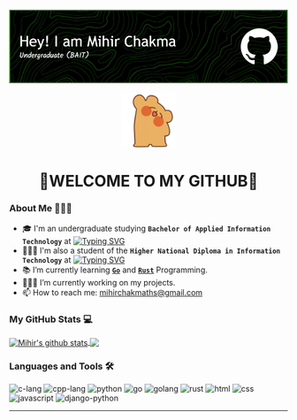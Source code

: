 ![Header](https://github.com/mihirchakma/mihirchakma/blob/main/cover-image.png "Header")
<p align="center"><img src="https://github.com/mihirchakma/mihirchakma/blob/main/giphy.gif" width="100px"></p>
<h1 align="center">🙏WELCOME TO MY GITHUB🙏</h1>

### About Me 👨🏻‍🎓

- 🎓 I'm an undergraduate studying **`Bachelor of Applied Information Technology`** at <a href="https://sltc.ac.lk"><img src="https://readme-typing-svg.demolab.com?font=Fira+Code&weight=700&size=12&pause=1000&color=1840F7&vCenter=true&width=190&height=20&lines=SLTC+Research+University" alt="Typing SVG" /></a>
- 🧑🏻‍🎓  I'm also a student of the **`Higher National Diploma in Information Technology`** at <a href="http://www.sliate.ac.lk"><img src="https://readme-typing-svg.demolab.com?font=Fira+Code&weight=700&size=12&pause=1000&color=1B2BE3&vCenter=true&random=false&width=80&height=20&lines=SLIATE" alt="Typing SVG" /></a>
- 📚 I’m currently learning [__`Go`__](https://go.dev/) and [__`Rust`__](https://www.rust-lang.org/) Programming.
- 🧑🏻‍💻 I’m currently working on my projects.
- 📫 How to reach me: mihirchakmaths@gmail.com

### My GitHub Stats 💻

<div>
  <a href="https://github.com/anuraghazra/github-readme-stats">
    <img align="center" src="https://github-readme-stats.vercel.app/api/top-langs/?username=mihirchakma&layout=pie" alt="Mihir's github stats" target="_blank"/>
  </a>
  <a href="https://github.com/anuraghazra/github-readme-stats">
    <img align="center" src="https://github-readme-stats.vercel.app/api?username=mihirchakma&show_icons=true&theme=transparent" target="_blank"/>
  </a>
</div>

### Languages and Tools 🛠️

<p align="left">
  <a><img src="https://cdn.jsdelivr.net/gh/devicons/devicon/icons/c/c-original.svg" alt="c-lang" width="40" height="40" /></a>
  <a><img src="https://cdn.jsdelivr.net/gh/devicons/devicon/icons/cplusplus/cplusplus-original.svg" alt="cpp-lang" width="40" height="40" /></a>
  <a><img src="https://cdn.jsdelivr.net/gh/devicons/devicon/icons/python/python-original.svg" alt="python" width="40" height="40" /></a>
  <a><img src="https://cdn.jsdelivr.net/gh/devicons/devicon/icons/go/go-original-wordmark.svg" alt="go" width="40" height="40" /></a>
  <a><img src="https://cdn.jsdelivr.net/gh/devicons/devicon/icons/go/go-original.svg" alt="golang" width="40" height="40" /></a>
  <a><img src="https://cdn.jsdelivr.net/gh/devicons/devicon/icons/rust/rust-plain.svg" alt="rust" width="40" height="40" /></a>
  <a><img src="https://cdn.jsdelivr.net/gh/devicons/devicon/icons/html5/html5-original.svg" alt="html" width="40" height="40" /></a>
  <a><img src="https://cdn.jsdelivr.net/gh/devicons/devicon/icons/css3/css3-original.svg" alt="css" width="40" height="40" /></a>
  <a><img src="https://cdn.jsdelivr.net/gh/devicons/devicon/icons/javascript/javascript-original.svg" alt="javascript" width="40" height="40" /></a>
  <a><img src="https://cdn.jsdelivr.net/gh/devicons/devicon/icons/django/django-plain.svg" alt="django-python" width="40" height="40" /></a>
</p>

<hr>

<!--
Here are some ideas to get you started:

- 🔭 I’m currently working on ...
- 🌱 I’m currently learning ...
- 👯 I’m looking to collaborate on ...
- 🤔 I’m looking for help with ...
- 💬 Ask me about ...
- 📫 How to reach me: ...
- 😄 Pronouns: ...
- ⚡ Fun fact: ...
-->
